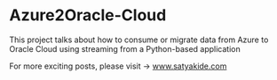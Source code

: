 # Azure2Oracle-Cloud
This project talks about how to consume or migrate data from Azure to Oracle Cloud using streaming from a Python-based application

For more exciting posts, please visit -> www.satyakide.com

